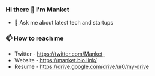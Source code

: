 ### Hi there 👋 I'm Manket

- 💬 Ask me about latest tech and startups



### 📫 How to reach me
- Twitter - https://twitter.com/Manket_
- Website - https://manket.bio.link/
- Resume - https://drive.google.com/drive/u/0/my-drive

<!--
**manket16/manket16** is a ✨ _special_ ✨ repository because its `README.md` (this file) appears on your GitHub profile.

Here are some ideas to get you started:

- 🔭 I’m currently working on ..
- 🌱 I’m currently learning Blockhain and AI
- 👯 I’m looking to collaborate on ...
- 🤔 I’m looking for help with ...
- 💬 Ask me about latest tech 
- 📫 How to reach me: ...
- 😄 Pronouns: ...
- ⚡ Fun fact: ...
-->
